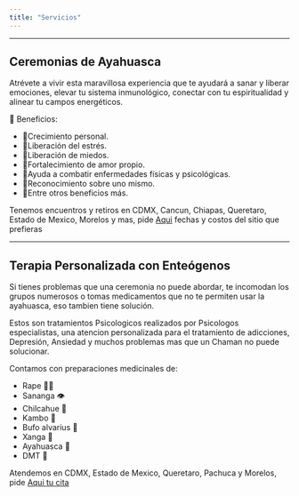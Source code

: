 ```yaml
---
title: "Servicios"
---
```


---

## Ceremonias de Ayahuasca

Atrévete a vivir esta maravillosa experiencia que te ayudará a sanar y liberar emociones, elevar tu sistema inmunológico, conectar con tu espiritualidad y alinear tu campos energéticos.

💚 Beneficios:
- 🌟Crecimiento personal.
- 🌟Liberación del estrés.
- 🌟Liberación de miedos.
- 🌟Fortalecimiento de amor propio. 
- 🌟Ayuda a combatir enfermedades físicas y psicológicas.
- 🌟Reconocimiento sobre uno mismo.
- 🌟Entre otros beneficios más. 

Tenemos encuentros y retiros en CDMX, Cancun, Chiapas, Queretaro, Estado de Mexico, Morelos y mas, pide [Aqui](https://wa.me/5215537517411) fechas y costos del sitio que prefieras

---

## Terapia Personalizada con Enteógenos

Si tienes problemas que una ceremonia no puede abordar, te incomodan los grupos numerosos o tomas medicamentos que no te permiten usar la ayahuasca, eso tambien tiene solución.

Estos son tratamientos Psicologicos realizados por Psicologos especialistas, una atencion personalizada para el tratamiento de adicciones, Depresión, Ansiedad y muchos problemas mas que un Chaman no puede solucionar. 

Contamos con preparaciones medicinales de:
- Rape 👃🏻
- Sananga 👁️
- Chilcahue 👄
- Kambo 🐸
- Bufo alvarius 🐸
- Xanga 🌈
- Ayahuasca 🥃
- DMT 🌈

Atendemos en CDMX, Estado de Mexico, Queretaro, Pachuca y Morelos, pide [Aqui tu cita](https://wa.me/5215537517411)